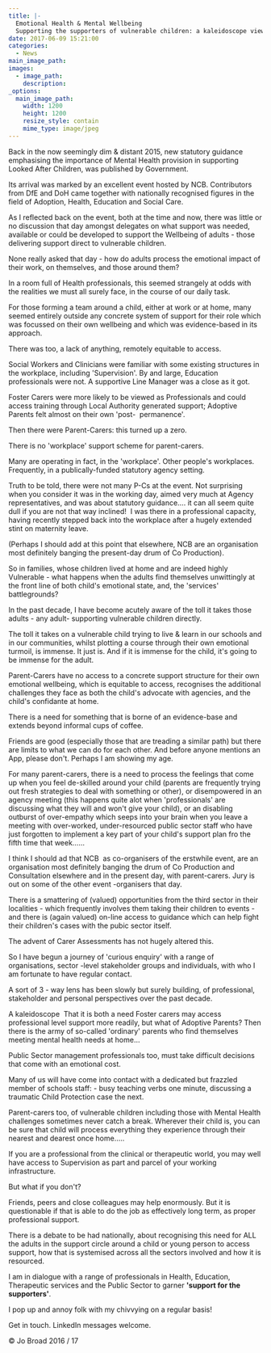 ```yaml
---
title: |-
  Emotional Health & Mental Wellbeing
  Supporting the supporters of vulnerable children: a kaleidoscope view
date: 2017-06-09 15:21:00
categories:
  - News
main_image_path:
images:
  - image_path:
    description:
_options:
  main_image_path:
    width: 1200
    height: 1200
    resize_style: contain
    mime_type: image/jpeg
---
```


Back in the now seemingly dim & distant 2015, new statutory guidance emphasising the importance of Mental Health provision in supporting Looked After Children, was published by Government.

Its arrival was marked by an excellent event hosted by NCB. Contributors from DfE and DoH came together with nationally recognised figures in the field of Adoption, Health, Education and Social Care.<!--base32-c9gq6t9k68pp8vkhe4u78e1dc9gq6t9k68-base32-->

As I reflected back on the event, both at the time and now, there was little or no discussion that day amongst delegates on what support was needed, available or could be developed to support the Wellbeing of adults - those delivering support direct to vulnerable children.

None really asked that day - how do adults process the emotional impact of their work, on themselves, and those around them? 

In a room full of Health professionals, this seemed strangely at odds with the realities we must all surely face, in the course of our daily task.

For those forming a team around a child, either at work or at home, many seemed entirely outside any concrete system of support for their role which was focussed on their own wellbeing and which was evidence-based in its approach.

There was too, a lack of anything, remotely equitable to access.

Social Workers and Clinicians were familiar with some existing structures in the workplace, including 'Supervision'. By and large, Education professionals were not. A supportive Line Manager was a close as it got.

Foster Carers were more likely to be viewed as Professionals and could access training through Local Authority generated support; Adoptive Parents felt almost on their own 'post-  permanence'.

Then there were Parent-Carers: this turned up a zero.

There is no 'workplace' support scheme for parent-carers. 

Many are operating in fact, in the 'workplace'. Other people's workplaces. Frequently, in a publically-funded statutory agency setting. 

Truth to be told, there were not many P-Cs at the event. Not surprising when you consider it was in the working day, aimed very much at Agency representatives, and was about statutory guidance…. it can all seem quite dull if you are not that way inclined!  I was there in a professional capacity, having recently stepped back into the workplace after a hugely extended stint on maternity leave.

(Perhaps I should add at this point that elsewhere, NCB are an organisation most definitely banging the present-day drum of Co Production).

So in families, whose children lived at home and are indeed highly Vulnerable - what happens when the adults find themselves unwittingly at the front line of both child's emotional state, and, the 'services' battlegrounds?

In the past decade, I have become acutely aware of the toll it takes those adults - any adult- supporting vulnerable children directly.

The toll it takes on a vulnerable child trying to live & learn in our schools and in our communities, whilst plotting a course through their own emotional turmoil, is immense. It just is. And if it is immense for the child, it's going to be immense for the adult.

Parent-Carers have no access to a concrete support structure for their own emotional wellbeing, which is equitable to access, recognises the additional challenges they face as both the child's advocate with agencies, and the child's confidante at home.

There is a need for something that is borne of an evidence-base and extends beyond informal cups of coffee. 

Friends are good (especially those that are treading a similar path) but there are limits to what we can do for each other. And before anyone mentions an App, please don't. Perhaps I am showing my age.

For many parent-carers, there is a need to process the feelings that come up when you feel de-skilled around your child (parents are frequently trying out fresh strategies to deal with something or other), or disempowered in an agency meeting (this happens quite alot when 'professionals' are discussing what they will and won't give your child), or an disabling outburst of over-empathy which seeps into your brain when you leave a meeting with over-worked, under-resourced public sector staff who have just forgotten to implement a key part of your child's support plan fro the fifth time that week……

I think I should ad that NCB  as co-organisers of the erstwhile event, are an organisation most definitely banging the drum of Co Production and Consultation elsewhere and in the present day, with parent-carers. Jury is out on some of the other event -organisers that day.

There is a smattering of (valued) opportunities from the third sector in their localities - which frequently involves them taking their children to events -  and there is (again valued) on-line access to guidance which can help fight their children's cases with the pubic sector itself.

The advent of Carer Assessments has not hugely altered this.

So I have begun a journey of 'curious enquiry' with a range of organisations, sector -level stakeholder groups and individuals, with who I am fortunate to have regular contact. 

A sort of 3 - way lens has been slowly but surely building, of professional, stakeholder and personal perspectives over the past decade.

A kaleidoscope  That it is both a need Foster carers may access professional level support more readily, but what of Adoptive Parents? Then there is the army of so-called 'ordinary' parents who find themselves meeting mental health needs at home…

Public Sector management professionals too, must take difficult decisions that come with an emotional cost.

Many of us will have come into contact with a dedicated but frazzled member of schools staff: - busy teaching verbs one minute, discussing a traumatic Child Protection case the next.

Parent-carers too, of vulnerable children including those with Mental Health challenges sometimes never catch a break. Wherever their child is, you can be sure that child will process everything they experience through their nearest and dearest once home…..

If you are a professional from the clinical or therapeutic world, you may well have access to Supervision as part and parcel of your working infrastructure.

But what if you don't?

Friends, peers and close colleagues may help enormously. But it is questionable if that is able to do the job as effectively long term, as proper professional support.

There is a debate to be had nationally, about recognising this need for ALL the adults in the support circle around a child or young person to access support, how that is systemised across all the sectors involved and how it is resourced.

I am in dialogue with a range of professionals in Health, Education, Therapeutic services and the Public Sector to garner **'support for the supporters'**.

I pop up and annoy folk with my chivvying on a regular basis!

Get in touch. LinkedIn messages welcome.

© Jo Broad 2016 / 17